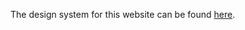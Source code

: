 The design system for this website can be found [here](https://www.figma.com/file/9WijLhGUGBD9kGrBNekwEo/pileof.news?node-id=33%3A661&t=EuqYiq4adR6MKG4R-1).